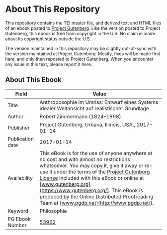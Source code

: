 # About This Repository

This repository contains the TEI master file, and derived text and HTML files of an ebook posted to [Project Gutenberg](https://www.gutenberg.org/). Like the version posted to Project Gutenberg, this ebook is free from copyright in the U.S. No claim is made about its copyright status outside the U.S.

The version maintained in this repository may be slightly out-of-sync with the version maintained at Project Gutenberg. Mostly, fixes will be made first here, and only then reposted to Project Gutenberg. When you encounter any issue in this text, please report it here.

## About This Ebook

| Field | Value |
| ----- | ----- |
| Title | Anthroposophie im Umriss: Entwurf eines Systems idealer Weltansicht auf realistischer Grundlage |
| Author | Robert Zimmermann (1824–1898) |
| Publisher | Project Gutenberg, Urbana, Illinois, USA., 2017-01-14 |
| Publication date | 2017-01-14 |
| Availability | This eBook is for the use of anyone anywhere at no cost and with almost no restrictions whatsoever. You may copy it, give it away or re-use it under the terms of the [Project Gutenberg License](https://www.gutenberg.org/license) included with this eBook or online at [www.gutenberg.org](https://www.gutenberg.org/). This eBook is produced by the Online Distributed Proofreading Team at [www.pgdp.net](http://www.pgdp.net/). |
| Keyword | Philosophie |
| PG Ebook Number | [53962](https://www.gutenberg.org/ebooks/53962) |
